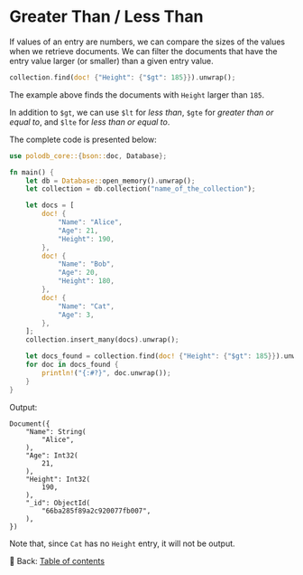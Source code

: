 # Greater Than / Less Than

If values of an entry are numbers, we can compare the sizes of the values when we retrieve documents.
We can filter the documents that have the entry value larger (or smaller) than a given entry value.

```rust
collection.find(doc! {"Height": {"$gt": 185}}).unwrap();
```

The example above finds the documents with `Height` larger than `185`.

In addition to `$gt`, we can use `$lt` for *less than*, `$gte` for *greater than or equal to*, and `$lte` for *less than or equal to*.

The complete code is presented below:

```rust
use polodb_core::{bson::doc, Database};

fn main() {
    let db = Database::open_memory().unwrap();
    let collection = db.collection("name_of_the_collection");

    let docs = [
        doc! {
            "Name": "Alice",
            "Age": 21,
            "Height": 190,
        },
        doc! {
            "Name": "Bob",
            "Age": 20,
            "Height": 180,
        },
        doc! {
            "Name": "Cat",
            "Age": 3,
        },
    ];
    collection.insert_many(docs).unwrap();

    let docs_found = collection.find(doc! {"Height": {"$gt": 185}}).unwrap();
    for doc in docs_found {
        println!("{:#?}", doc.unwrap());
    }
}
```

Output:

```text
Document({
    "Name": String(
        "Alice",
    ),
    "Age": Int32(
        21,
    ),
    "Height": Int32(
        190,
    ),
    "_id": ObjectId(
        "66ba285f89a2c920077fb007",
    ),
})
```

Note that, since `Cat` has no `Height` entry, it will not be output.

<!-- :arrow_right:  Next:  -->

:blue_book: Back: [Table of contents](./../README.md)
